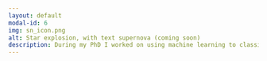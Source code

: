 ```yaml
---
layout: default
modal-id: 6
img: sn_icon.png
alt: Star explosion, with text supernova (coming soon)
description: During my PhD I worked on using machine learning to classify supernova. More details coming soon.
---
```

